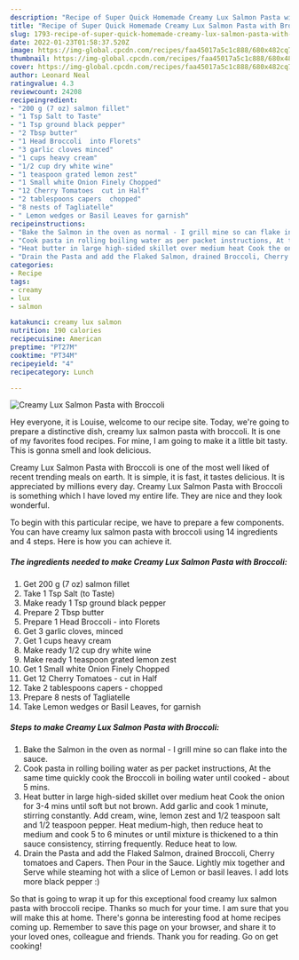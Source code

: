 ```yaml
---
description: "Recipe of Super Quick Homemade Creamy Lux Salmon Pasta with Broccoli"
title: "Recipe of Super Quick Homemade Creamy Lux Salmon Pasta with Broccoli"
slug: 1793-recipe-of-super-quick-homemade-creamy-lux-salmon-pasta-with-broccoli
date: 2022-01-23T01:58:37.520Z
image: https://img-global.cpcdn.com/recipes/faa45017a5c1c888/680x482cq70/creamy-lux-salmon-pasta-with-broccoli-recipe-main-photo.jpg
thumbnail: https://img-global.cpcdn.com/recipes/faa45017a5c1c888/680x482cq70/creamy-lux-salmon-pasta-with-broccoli-recipe-main-photo.jpg
cover: https://img-global.cpcdn.com/recipes/faa45017a5c1c888/680x482cq70/creamy-lux-salmon-pasta-with-broccoli-recipe-main-photo.jpg
author: Leonard Neal
ratingvalue: 4.3
reviewcount: 24208
recipeingredient:
- "200 g (7 oz) salmon fillet"
- "1 Tsp Salt to Taste"
- "1 Tsp ground black pepper"
- "2 Tbsp butter"
- "1 Head Broccoli  into Florets"
- "3 garlic cloves minced"
- "1 cups heavy cream"
- "1/2 cup dry white wine"
- "1 teaspoon grated lemon zest"
- "1 Small white Onion Finely Chopped"
- "12 Cherry Tomatoes  cut in Half"
- "2 tablespoons capers  chopped"
- "8 nests of Tagliatelle"
- " Lemon wedges or Basil Leaves for garnish"
recipeinstructions:
- "Bake the Salmon in the oven as normal - I grill mine so can flake into the sauce."
- "Cook pasta in rolling boiling water as per packet instructions, At the same time quickly cook the Broccoli in boiling water until cooked - about 5 mins."
- "Heat butter in large high-sided skillet over medium heat Cook the onion for 3-4 mins until soft but not brown. Add garlic and cook 1 minute, stirring constantly. Add cream, wine, lemon zest and 1/2 teaspoon salt and 1/2 teaspoon pepper. Heat medium-high, then reduce heat to medium and cook 5 to 6 minutes or until mixture is thickened to a thin sauce consistency, stirring frequently. Reduce heat to low."
- "Drain the Pasta and add the Flaked Salmon, drained Broccoli, Cherry tomatoes and Capers. Then Pour in the Sauce. Lightly mix together and Serve while steaming hot with a slice of Lemon or basil leaves. I add lots more black pepper :)"
categories:
- Recipe
tags:
- creamy
- lux
- salmon

katakunci: creamy lux salmon 
nutrition: 190 calories
recipecuisine: American
preptime: "PT27M"
cooktime: "PT34M"
recipeyield: "4"
recipecategory: Lunch

---
```



![Creamy Lux Salmon Pasta with Broccoli](https://img-global.cpcdn.com/recipes/faa45017a5c1c888/680x482cq70/creamy-lux-salmon-pasta-with-broccoli-recipe-main-photo.jpg)

Hey everyone, it is Louise, welcome to our recipe site. Today, we're going to prepare a distinctive dish, creamy lux salmon pasta with broccoli. It is one of my favorites food recipes. For mine, I am going to make it a little bit tasty. This is gonna smell and look delicious.



Creamy Lux Salmon Pasta with Broccoli is one of the most well liked of recent trending meals on earth. It is simple, it is fast, it tastes delicious. It is appreciated by millions every day. Creamy Lux Salmon Pasta with Broccoli is something which I have loved my entire life. They are nice and they look wonderful.


To begin with this particular recipe, we have to prepare a few components. You can have creamy lux salmon pasta with broccoli using 14 ingredients and 4 steps. Here is how you can achieve it.

<!--inarticleads1-->

##### The ingredients needed to make Creamy Lux Salmon Pasta with Broccoli:

1. Get 200 g (7 oz) salmon fillet
1. Take 1 Tsp Salt (to Taste)
1. Make ready 1 Tsp ground black pepper
1. Prepare 2 Tbsp butter
1. Prepare 1 Head Broccoli - into Florets
1. Get 3 garlic cloves, minced
1. Get 1 cups heavy cream
1. Make ready 1/2 cup dry white wine
1. Make ready 1 teaspoon grated lemon zest
1. Get 1 Small white Onion Finely Chopped
1. Get 12 Cherry Tomatoes - cut in Half
1. Take 2 tablespoons capers - chopped
1. Prepare 8 nests of Tagliatelle
1. Take  Lemon wedges or Basil Leaves, for garnish




<!--inarticleads2-->

##### Steps to make Creamy Lux Salmon Pasta with Broccoli:

1. Bake the Salmon in the oven as normal - I grill mine so can flake into the sauce.
1. Cook pasta in rolling boiling water as per packet instructions, At the same time quickly cook the Broccoli in boiling water until cooked - about 5 mins.
1. Heat butter in large high-sided skillet over medium heat Cook the onion for 3-4 mins until soft but not brown. Add garlic and cook 1 minute, stirring constantly. Add cream, wine, lemon zest and 1/2 teaspoon salt and 1/2 teaspoon pepper. Heat medium-high, then reduce heat to medium and cook 5 to 6 minutes or until mixture is thickened to a thin sauce consistency, stirring frequently. Reduce heat to low.
1. Drain the Pasta and add the Flaked Salmon, drained Broccoli, Cherry tomatoes and Capers. Then Pour in the Sauce. Lightly mix together and Serve while steaming hot with a slice of Lemon or basil leaves. I add lots more black pepper :)




So that is going to wrap it up for this exceptional food creamy lux salmon pasta with broccoli recipe. Thanks so much for your time. I am sure that you will make this at home. There's gonna be interesting food at home recipes coming up. Remember to save this page on your browser, and share it to your loved ones, colleague and friends. Thank you for reading. Go on get cooking!
